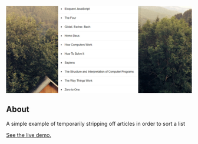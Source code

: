 ![Sorting Without Articles screenshot](screenshot.jpg)
## About
A simple example of temporarily stripping off articles in order to sort a list

[See the live demo.](https://rawgit.com/StephanieCunnane/javascript30/master/17%20-%20Sorting%20Without%20Articles/index.html)
